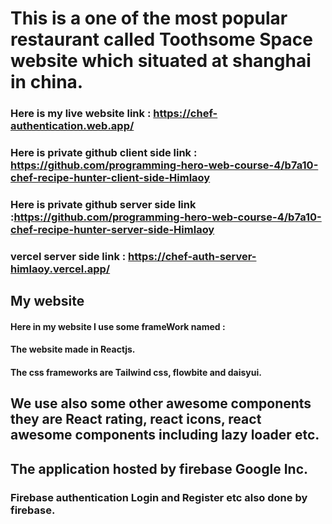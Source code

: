 # This is a one of the most popular restaurant called Toothsome Space website which situated at shanghai in china.

### Here is my live website link : https://chef-authentication.web.app/

### Here is private github client side link : https://github.com/programming-hero-web-course-4/b7a10-chef-recipe-hunter-client-side-Himlaoy

### Here is private github server side link :https://github.com/programming-hero-web-course-4/b7a10-chef-recipe-hunter-server-side-Himlaoy

### vercel server side link : https://chef-auth-server-himlaoy.vercel.app/


## My website 

#### Here in my website I use some frameWork named :
#### The website made in Reactjs.
#### The css frameworks are Tailwind css, flowbite and daisyui.

## We use also some other awesome components they are React rating, react icons, react awesome components including lazy loader etc.

## The application hosted by firebase Google Inc.
### Firebase authentication Login and Register etc also done by firebase.


